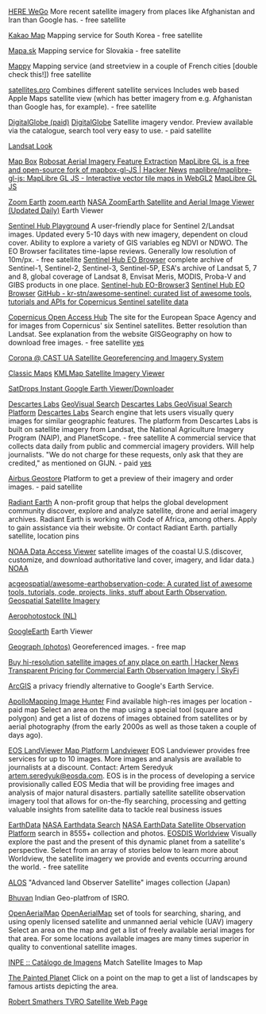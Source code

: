 
[HERE WeGo](http://wego.here.com/)
More recent satellite imagery from places like Afghanistan and Iran than Google has. - free
satellite

[Kakao Map](https://map.kakao.com/)
Mapping service for South Korea - free
satellite

[Mapa.sk](http://mapa.sk/)
Mapping service for Slovakia - free
satellite

[Mappy](http://en.mappy.com/)
Mapping service (and streetview in a couple of French cities [double check this!])
free
satellite

[satellites.pro](https://satellites.pro/)
Combines different satellite services Includes web based Apple Maps satellite view (which has better imagery from e.g. Afghanistan than Google has, for example). - free
satellite

[DigitalGlobe (paid)](https://www.digitalglobe.com/)
[DigitalGlobe](http://discover.digitalglobe.com/)
Satellite imagery vendor. Preview available via the catalogue, search tool very easy to use. - paid
satellite

[Landsat Look](http://landsatlook.usgs.gov/)

[Map Box](http://labs.mapbox.com/labs/terra)
[Robosat Aerial Imagery Feature Extraction](https://github.com/mapbox/robosat)
[MapLibre GL is a free and open-source fork of mapbox-gl-JS | Hacker News](https://news.ycombinator.com/item?id=26670495)
[maplibre/maplibre-gl-js: MapLibre GL JS - Interactive vector tile maps in WebGL2](https://github.com/maplibre/maplibre-gl-js)
[MapLibre GL JS](https://maplibre.org/maplibre-gl-js/docs/)

[Zoom Earth](http://zoomearth.com/)
[zoom.earth](https://zoom.earth/)
[NASA ZoomEarth Satellite and Aerial Image Viewer (Updated Daily)](https://zoom.earth/#0,0,3z,sat,pm,2018-09-23)
Earth Viewer

[Sentinel Hub Playground](http://apps.sentinel-hub.com/sentinel-playground)
A user-friendly place for Sentinel 2/Landsat images. Updated every 5-10 days with new imagery, dependent on cloud cover. Ability to explore a variety of GIS variables eg NDVI or NDWO. The EO Browser facilitates time-lapse reviews. Generally low resolution of 10m/px. - free
satellite
[Sentinel Hub EO Browser](https://apps.sentinel-hub.com/eo-browser/)
complete archive of Sentinel-1, Sentinel-2, Sentinel-3, Sentinel-5P, ESA's archive of Landsat 5, 7 and 8, global coverage of Landsat 8, Envisat Meris, MODIS, Proba-V and GIBS products in one place.
[Sentinel-hub EO-Browser3](https://apps.sentinel-hub.com/eo-browser/?zoom=9&lat=41.98297&lng=12.48871&themeId=DEFAULT-THEME&toTime=2022-01-18T10%3A54%3A34.408Z)
[Sentinel Hub EO Browser](https://apps.sentinel-hub.com/eo-browser/?zoom=6&lat=43.27721&lng=15.25452&themeId=DEFAULT-THEME&toTime=2022-01-18T10%3A54%3A34.408Z)
[GitHub - kr-stn/awesome-sentinel: curated list of awesome tools, tutorials and APIs for Copernicus Sentinel satellite data](https://github.com/kr-stn/awesome-sentinel)

[Copernicus Open Access Hub](http://scihub.copernicus.eu/)
The site for the European Space Agency and for images from Copernicus' six Sentinel satellites. Better resolution than Landsat. See explanation from the website GISGeography on how to download free images. - free
satellite
[yes](https://gisgeography.com/how-to-download-sentinel-satellite-data/)

[Corona @ CAST UA Satellite Georeferencing and Imagery System](http://corona.cast.uark.edu/)

[Classic Maps](http://gokml.net/maps)
[KMLMap Satellite Imagery Viewer](http://gokml.net/maps#ll=33.467074,-99.528235&z=10&t=h)

[SatDrops Instant Google Earth Viewer/Downloader](http://www.satdrops.com/)

[Descartes Labs](https://www.descarteslabs.com/)
[GeoVisual Search](http://search.descarteslabs.com/?layer=naip_v2_rgb_2014-2015#lat=39.2322531&lng=-100.8544921&skipTut=true&zoom=5)
[Descartes Labs GeoVisual Search Platform](https://search.descarteslabs.com/?layer=naip_v2_rgb_2014-2015#lat=39.2322531&lng=-100.8544921&zoom=5)
[Descartes Labs](https://maps.descarteslabs.com/)
Search engine that lets users visually query images for similar geographic features. The platform from Descartes Labs is built on satellite imagery from Landsat, the National Agriculture Imagery Program (NAIP), and PlanetScope. - free
satellite
A commercial service that collects data daily from public and commercial imagery providers. Will help journalists. "We do not charge for these requests, only ask that they are credited," as mentioned on GIJN. - paid
[yes](https://medium.com/descarteslabs-team/searching-the-world-wide-world-357828cf479a)

[Airbus Geostore](http://www.intelligence-airbusds.com/geostore)
Platform to get a preview of their imagery and order images. - paid
satellite

[Radiant Earth](https://www.radiant.earth/)
A non-profit group that helps the global development community discover, explore and analyze satellite, drone and aerial imagery archives. Radiant Earth is working with Code of Africa, among others. Apply to gain assistance via their website. Or contact Radiant Earth.
partially
satellite, location pins

[NOAA Data Access Viewer](https://coast.noaa.gov/dataviewer/#/)
satellite images of the coastal U.S.(discover, customize, and download authoritative land cover, imagery, and lidar data.)
[NOAA](http://www.noaa.gov/)

[acgeospatial/awesome-earthobservation-code: A curated list of awesome tools, tutorials, code, projects, links, stuff about Earth Observation, Geospatial Satellite Imagery](https://github.com/acgeospatial/awesome-earthobservation-code)

[Aerophotostock (NL)](https://www.aerophotostock.com/)

[GoogleEarth](https://earth.google.com/web/)
Earth Viewer

[Geograph (photos)](https://www.geograph.org/)
Georeferenced images. - free
map

[Buy hi-resolution satellite images of any place on earth | Hacker News](https://news.ycombinator.com/item?id=34468644)
[Transparent Pricing for Commercial Earth Observation Imagery | SkyFi](https://www.skyfi.com/pricing)

[ArcGIS](https://www.arcgis.com/home/webmap/viewer.html)
a privacy friendly alternative to Google's Earth Service.

[ApolloMapping Image Hunter](https://imagehunter.apollomapping.com/)
Find available high-res images per location - paid
map
Select an area on the map using a special tool (square and polygon) and get a list of dozens of images obtained from satellites or by aerial photography (from the early 2000s as well as those taken a couple of days ago).

[EOS LandViewer Map Platform](https://eos.com/landviewer)
[Landviewer](https://eos.com/products/landviewer/)
EOS Landviewer provides free services for up to 10 images. More images and analysis are available to journalists at a discount. Contact: Artem Seredyuk artem.seredyuk@eosda.com. EOS is in the process of developing a service provisionally called EOS Media that will be providing free images and analysis of major natural disasters.
partially
satellite
satellite observation imagery tool that allows for on-the-fly searching, processing and getting valuable insights from satellite data to tackle real business issues

[EarthData](https://earthdata.nasa.gov/)
[NASA Earthdata Search](https://search.earthdata.nasa.gov/)
[NASA EarthData Satellite Observation Platform](https://search.earthdata.nasa.gov/search)
search in 8555+ collection and photos.
[EOSDIS Worldview](https://worldview.earthdata.nasa.gov/)
Visually explore the past and the present of this dynamic planet from a satellite's perspective. Select from an array of stories below to learn more about Worldview, the satellite imagery we provide and events occurring around the world. - free
satellite

[ALOS](https://www.eorc.jaxa.jp/ALOS/jp/alos-4/a4_about_j.htm)
"Advanced land Observer Satellite" images collection (Japan)

[Bhuvan](https://bhuvan.nrsc.gov.in/home/index.php)
Indian Geo-platfrom of ISRO.

[OpenAerialMap](https://map.openaerialmap.org/#/-90.098876953125,33.8430453147447,6?_k=huaxo6)
[OpenAerialMap](https://map.openaerialmap.org/#/-18.632,18.47900000000001,3?_k=3za5b4)
set of tools for searching, sharing, and using openly licensed satellite and unmanned aerial vehicle (UAV) imagery
Select an area on the map and get a list of freely available aerial images for that area. For some locations available images are many times superior in quality to conventional satellite images.

[INPE :: Catálogo de Imagens](http://www.dgi.inpe.br/catalogo/)
Match Satellite Images to Map

[The Painted Planet](https://hicsuntleones.nl/paintedplanet/)
Click on a point on the map to get a list of landscapes by famous artists depicting the area.

[Robert Smathers TVRO Satellite Web Page](http://www.nmia.com/~roberts/robert.html)
